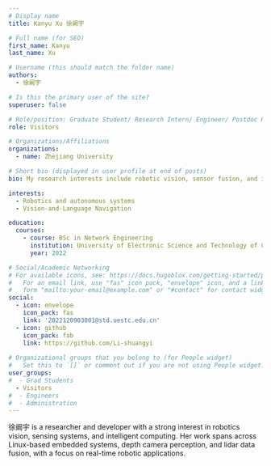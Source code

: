 ```yaml
---
# Display name
title: Kanyu Xu 徐阚宇

# Full name (for SEO)
first_name: Kanyu
last_name: Xu

# Username (this should match the folder name)
authors:
  - 徐阚宇

# Is this the primary user of the site?
superuser: false

# Role/position: Graduate Student/ Research Intern/ Engineer/ Postdoc Researcher
role: Visitors

# Organizations/Affiliations
organizations:
  - name: Zhejiang University

# Short bio (displayed in user profile at end of posts)
bio: My research interests include robotic vision, sensor fusion, and intelligent embedded systems.

interests:
  - Robotics and autonomous systems
  - Vision-and-Language Navigation

education:
  courses:
    - course: BSc in Network Engineering
      institution: University of Electronic Science and Technology of China
      year: 2022

# Social/Academic Networking
# For available icons, see: https://docs.hugoblox.com/getting-started/page-builder/#icons
#   For an email link, use "fas" icon pack, "envelope" icon, and a link in the
#   form "mailto:your-email@example.com" or "#contact" for contact widget.
social:
  - icon: envelope
    icon_pack: fas
    link: '2022120903001@std.uestc.edu.cn'
  - icon: github
    icon_pack: fab
    link: https://github.com/Li-shuangyi
 
# Organizational groups that you belong to (for People widget)
#   Set this to `[]` or comment out if you are not using People widget.
user_groups:
#  - Grad Students
  - Visitors
#  - Engineers
#  - Administration
---
```


徐阚宇 is a researcher and developer with a strong interest in robotics vision, sensing systems, and intelligent computing. Her work spans across Linux-based embedded systems, depth camera perception, and lidar data fusion, with a focus on real-time robotic applications.
